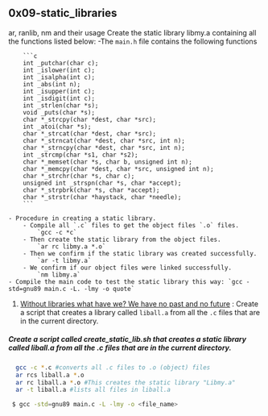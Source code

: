 ## 0x09-static_libraries 



ar, ranlib, nm and their usage
Create the static library libmy.a containing all the functions listed below:
	-The `main.h` file contains the following functions

		```c
		int _putchar(char c);
		int _islower(int c);
		int _isalpha(int c);
		int _abs(int n);
		int _isupper(int c);
		int _isdigit(int c);
		int _strlen(char *s);
		void _puts(char *s);
		char *_strcpy(char *dest, char *src);
		int _atoi(char *s);
		char *_strcat(char *dest, char *src);
		char *_strncat(char *dest, char *src, int n);
		char *_strncpy(char *dest, char *src, int n);
		int _strcmp(char *s1, char *s2);
		char *_memset(char *s, char b, unsigned int n);
		char *_memcpy(char *dest, char *src, unsigned int n);
		char *_strchr(char *s, char c);
		unsigned int _strspn(char *s, char *accept);
		char *_strpbrk(char *s, char *accept);
		char *_strstr(char *haystack, char *needle);
		```

	- Procedure in creating a static library.
		- Compile all `.c` files to get the object files `.o` files.
			`gcc -c *c`
		- Then create the static library from the object files.
			`ar rc libmy.a *.o`
		- Then we confirm if the static library was created successfully.
			`ar -t libmy.a`
		- We confirm if our object files were linked successfully.
			`nm libmy.a`
	- Compile the main code to test the static library this way: `gcc -std=gnu89 main.c -L. -lmy -o quote`
1. [Without libraries what have we? We have no past and no future](./create_static_lib.sh) : Create a script that creates a library called `liball.a` from all the `.c` files that are in the current directory.


##### Create a script called create_static_lib.sh that creates a static library called liball.a from all the .c files that are in the current directory.
```sh
  gcc -c *.c #converts all .c files to .o (object) files
  ar rcs liball.a *.o
  ar rc liball.a *.o #This creates the static library "Libmy.a"
  ar -t liball.a #lists all files in liball.a
```
```sh
 $ gcc -std=gnu89 main.c -L -lmy -o <file_name>
```
